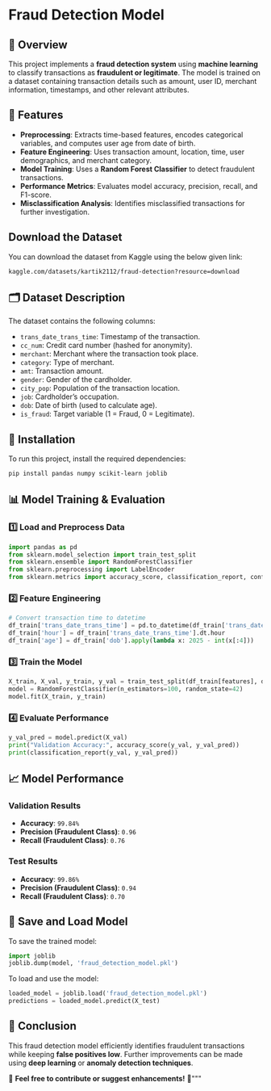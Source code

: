 # Fraud Detection Model

## 📌 Overview
This project implements a **fraud detection system** using **machine learning** to classify transactions as **fraudulent or legitimate**. The model is trained on a dataset containing transaction details such as amount, user ID, merchant information, timestamps, and other relevant attributes.

## 🚀 Features
- **Preprocessing**: Extracts time-based features, encodes categorical variables, and computes user age from date of birth.
- **Feature Engineering**: Uses transaction amount, location, time, user demographics, and merchant category.
- **Model Training**: Uses a **Random Forest Classifier** to detect fraudulent transactions.
- **Performance Metrics**: Evaluates model accuracy, precision, recall, and F1-score.
- **Misclassification Analysis**: Identifies misclassified transactions for further investigation.

## Download the Dataset
You can download the dataset from Kaggle using the below given link:
```bash
kaggle.com/datasets/kartik2112/fraud-detection?resource=download
```

## 🗂 Dataset Description
The dataset contains the following columns:
- `trans_date_trans_time`: Timestamp of the transaction.
- `cc_num`: Credit card number (hashed for anonymity).
- `merchant`: Merchant where the transaction took place.
- `category`: Type of merchant.
- `amt`: Transaction amount.
- `gender`: Gender of the cardholder.
- `city_pop`: Population of the transaction location.
- `job`: Cardholder’s occupation.
- `dob`: Date of birth (used to calculate age).
- `is_fraud`: Target variable (1 = Fraud, 0 = Legitimate).

## 🔧 Installation
To run this project, install the required dependencies:
```bash
pip install pandas numpy scikit-learn joblib
```

## 📊 Model Training & Evaluation
### **1️⃣ Load and Preprocess Data**
```python
import pandas as pd
from sklearn.model_selection import train_test_split
from sklearn.ensemble import RandomForestClassifier
from sklearn.preprocessing import LabelEncoder
from sklearn.metrics import accuracy_score, classification_report, confusion_matrix
```

### **2️⃣ Feature Engineering**
```python
# Convert transaction time to datetime
df_train['trans_date_trans_time'] = pd.to_datetime(df_train['trans_date_trans_time'])
df_train['hour'] = df_train['trans_date_trans_time'].dt.hour
df_train['age'] = df_train['dob'].apply(lambda x: 2025 - int(x[:4]))
```

### **3️⃣ Train the Model**
```python
X_train, X_val, y_train, y_val = train_test_split(df_train[features], df_train['is_fraud'], test_size=0.2, random_state=42)
model = RandomForestClassifier(n_estimators=100, random_state=42)
model.fit(X_train, y_train)
```

### **4️⃣ Evaluate Performance**
```python
y_val_pred = model.predict(X_val)
print("Validation Accuracy:", accuracy_score(y_val, y_val_pred))
print(classification_report(y_val, y_val_pred))
```

## 📈 Model Performance
### **Validation Results**
- **Accuracy**: `99.84%`
- **Precision (Fraudulent Class)**: `0.96`
- **Recall (Fraudulent Class)**: `0.76`

### **Test Results**
- **Accuracy**: `99.86%`
- **Precision (Fraudulent Class)**: `0.94`
- **Recall (Fraudulent Class)**: `0.70`

## 💾 Save and Load Model
To save the trained model:
```python
import joblib
joblib.dump(model, 'fraud_detection_model.pkl')
```
To load and use the model:
```python
loaded_model = joblib.load('fraud_detection_model.pkl')
predictions = loaded_model.predict(X_test)
```

## 📌 Conclusion
This fraud detection model efficiently identifies fraudulent transactions while keeping **false positives low**. Further improvements can be made using **deep learning** or **anomaly detection techniques**.

📢 **Feel free to contribute or suggest enhancements!** 🚀"""
